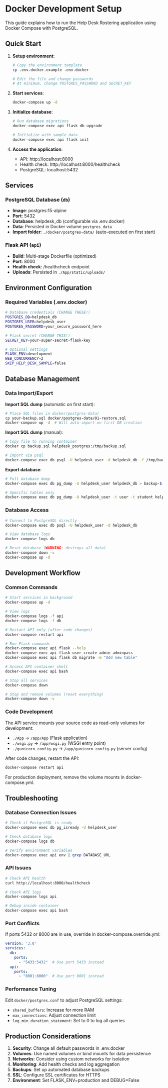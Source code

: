 # Docker Development Setup

This guide explains how to run the Help Desk Rostering application using Docker Compose with PostgreSQL.

## Quick Start

1. **Setup environment**:
   ```bash
   # Copy the environment template
   cp .env.docker.example .env.docker
   
   # Edit the file and change passwords
   # At minimum, change POSTGRES_PASSWORD and SECRET_KEY
   ```

2. **Start services**:
   ```bash
   docker-compose up -d
   ```

3. **Initialize database**:
   ```bash
   # Run database migrations
   docker-compose exec api flask db upgrade
   
   # Initialize with sample data
   docker-compose exec api flask init
   ```

4. **Access the application**:
   - API: http://localhost:8000
   - Health check: http://localhost:8000/healthcheck
   - PostgreSQL: localhost:5432

## Services

### PostgreSQL Database (`db`)
- **Image**: postgres:15-alpine
- **Port**: 5432
- **Database**: helpdesk_db (configurable via .env.docker)
- **Data**: Persisted in Docker volume `postgres_data`
- **Import folder**: `./docker/postgres-data/` (auto-executed on first start)

### Flask API (`api`)
- **Build**: Multi-stage Dockerfile (optimized)
- **Port**: 8000
- **Health check**: /healthcheck endpoint
- **Uploads**: Persisted in `./App/static/uploads/`

## Environment Configuration

### Required Variables (.env.docker)
```bash
# Database credentials (CHANGE THESE!)
POSTGRES_DB=helpdesk_db
POSTGRES_USER=helpdesk_user  
POSTGRES_PASSWORD=your_secure_password_here

# Flask secret (CHANGE THIS!)
SECRET_KEY=your-super-secret-flask-key

# Optional settings
FLASK_ENV=development
WEB_CONCURRENCY=2
SKIP_HELP_DESK_SAMPLE=false
```

## Database Management

### Data Import/Export

**Import SQL dump** (automatic on first start):
```bash
# Place SQL files in docker/postgres-data/
cp your-backup.sql docker/postgres-data/01-restore.sql
docker-compose up -d  # Will auto-import on first DB creation
```

**Import SQL dump** (manual):
```bash
# Copy file to running container
docker cp backup.sql helpdesk_postgres:/tmp/backup.sql

# Import via psql
docker-compose exec db psql -U helpdesk_user -d helpdesk_db -f /tmp/backup.sql
```

**Export database**:
```bash
# Full database dump
docker-compose exec db pg_dump -U helpdesk_user helpdesk_db > backup-$(date +%Y%m%d).sql

# Specific tables only
docker-compose exec db pg_dump -U helpdesk_user -t user -t student helpdesk_db > users-backup.sql
```

### Database Access
```bash
# Connect to PostgreSQL directly
docker-compose exec db psql -U helpdesk_user -d helpdesk_db

# View database logs
docker-compose logs db

# Reset database (WARNING: destroys all data)
docker-compose down -v
docker-compose up -d
```

## Development Workflow

### Common Commands
```bash
# Start services in background
docker-compose up -d

# View logs
docker-compose logs -f api
docker-compose logs -f db

# Restart API only (after code changes)
docker-compose restart api

# Run Flask commands
docker-compose exec api flask --help
docker-compose exec api flask user create admin adminpass
docker-compose exec api flask db migrate -m "Add new table"

# Access API container shell
docker-compose exec api bash

# Stop all services
docker-compose down

# Stop and remove volumes (reset everything)
docker-compose down -v
```

### Code Development
The API service mounts your source code as read-only volumes for development:
- `./App` -> `/app/App` (Flask application)  
- `./wsgi.py` -> `/app/wsgi.py` (WSGI entry point)
- `./gunicorn_config.py` -> `/app/gunicorn_config.py` (server config)

After code changes, restart the API:
```bash
docker-compose restart api
```

For production deployment, remove the volume mounts in docker-compose.yml.

## Troubleshooting

### Database Connection Issues
```bash
# Check if PostgreSQL is ready
docker-compose exec db pg_isready -U helpdesk_user

# Check database logs
docker-compose logs db

# Verify environment variables
docker-compose exec api env | grep DATABASE_URL
```

### API Issues
```bash
# Check API health
curl http://localhost:8000/healthcheck

# Check API logs
docker-compose logs api

# Debug inside container
docker-compose exec api bash
```

### Port Conflicts
If ports 5432 or 8000 are in use, override in docker-compose.override.yml:
```yaml
version: '3.8'
services:
  db:
    ports:
      - "5433:5432"  # Use port 5433 instead
  api:
    ports:
      - "8001:8000"  # Use port 8001 instead
```

### Performance Tuning
Edit `docker/postgres.conf` to adjust PostgreSQL settings:
- `shared_buffers`: Increase for more RAM
- `max_connections`: Adjust connection limit
- `log_min_duration_statement`: Set to 0 to log all queries

## Production Considerations

1. **Security**: Change all default passwords in .env.docker
2. **Volumes**: Use named volumes or bind mounts for data persistence
3. **Networks**: Consider using custom networks for isolation
4. **Monitoring**: Add health checks and log aggregation
5. **Backups**: Set up automated database backups
6. **SSL**: Configure SSL certificates for HTTPS
7. **Environment**: Set FLASK_ENV=production and DEBUG=False